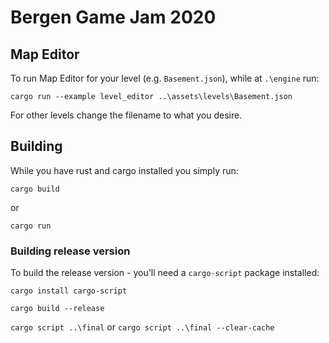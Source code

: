 # Bergen Game Jam 2020

## Map Editor

To run Map Editor for your level (e.g. `Basement.json`), while at `.\engine` run:

`cargo run --example level_editor ..\assets\levels\Basement.json`

For other levels change the filename to what you desire.

## Building

While you have rust and cargo installed you simply run:

`cargo build`

or

`cargo run`

### Building release version

To build the release version - you'll need a `cargo-script` package installed:

`cargo install cargo-script`

`cargo build --release`

`cargo script ..\final` or `cargo script ..\final --clear-cache`
